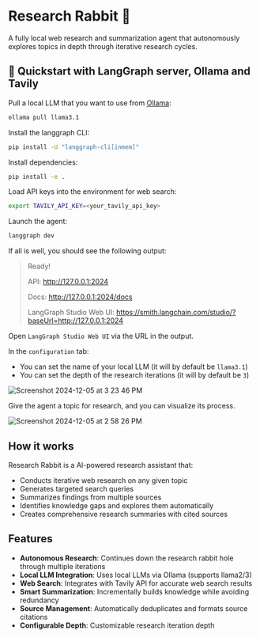 # Research Rabbit 🐰

A fully local web research and summarization agent that autonomously explores topics in depth through iterative research cycles.

## 🚀 Quickstart with LangGraph server, Ollama and Tavily

Pull a local LLM that you want to use from [Ollama](https://ollama.com/search):
```bash
ollama pull llama3.1
```

Install the langgraph CLI:
```bash
pip install -U "langgraph-cli[inmem]"
```

Install dependencies:
```bash
pip install -e .
```

Load API keys into the environment for web search:
```bash
export TAVILY_API_KEY=<your_tavily_api_key>
```

Launch the agent:
```bash
langgraph dev
```

If all is well, you should see the following output:

> Ready!
> 
> API: http://127.0.0.1:2024
> 
> Docs: http://127.0.0.1:2024/docs
> 
> LangGraph Studio Web UI: https://smith.langchain.com/studio/?baseUrl=http://127.0.0.1:2024

Open `LangGraph Studio Web UI` via the URL in the output. 

In the `configuration` tab:
* You can set the name of your local LLM (it will by default be `llama3.1`) 
* You can set the depth of the research iterations (it will by default be `3`)

![Screenshot 2024-12-05 at 3 23 46 PM](https://github.com/user-attachments/assets/3c328426-b107-4ed5-82a5-625193f18435)

Give the agent a topic for research, and you can visualize its process.

![Screenshot 2024-12-05 at 2 58 26 PM](https://github.com/user-attachments/assets/a409203b-60b7-41ee-9a6a-7defb3d520a7)

## How it works

Research Rabbit is a  AI-powered research assistant that:
- Conducts iterative web research on any given topic
- Generates targeted search queries
- Summarizes findings from multiple sources
- Identifies knowledge gaps and explores them automatically
- Creates comprehensive research summaries with cited sources

## Features

- **Autonomous Research**: Continues down the research rabbit hole through multiple iterations
- **Local LLM Integration**: Uses local LLMs via Ollama (supports llama2/3)
- **Web Search**: Integrates with Tavily API for accurate web search results
- **Smart Summarization**: Incrementally builds knowledge while avoiding redundancy
- **Source Management**: Automatically deduplicates and formats source citations
- **Configurable Depth**: Customizable research iteration depth



